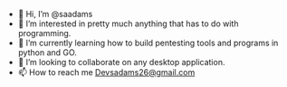- 👋 Hi, I’m @saadams
- 👀 I’m interested in pretty much anything that has to do with programming.
- 🌱 I’m currently learning how to build pentesting tools and programs in python and GO. 
- 💞️ I’m looking to collaborate on any desktop application.
- 📫 How to reach me Devsadams26@gmail.com

<!---
saadams/saadams is a ✨ special ✨ repository because its `README.md` (this file) appears on your GitHub profile.
You can click the Preview link to take a look at your changes.
--->

